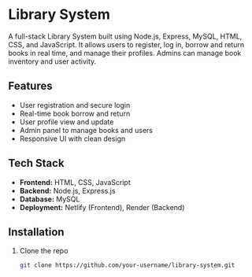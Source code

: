 # Library System

A full-stack Library System built using Node.js, Express, MySQL, HTML, CSS, and JavaScript. It allows users to register, log in, borrow and return books in real time, and manage their profiles. Admins can manage book inventory and user activity.

## Features

- User registration and secure login
- Real-time book borrow and return
- User profile view and update
- Admin panel to manage books and users
- Responsive UI with clean design

## Tech Stack

- **Frontend:** HTML, CSS, JavaScript
- **Backend:** Node.js, Express.js
- **Database:** MySQL
- **Deployment:** Netlify (Frontend), Render (Backend)

## Installation

1. Clone the repo  
   ```bash
   git clone https://github.com/your-username/library-system.git
